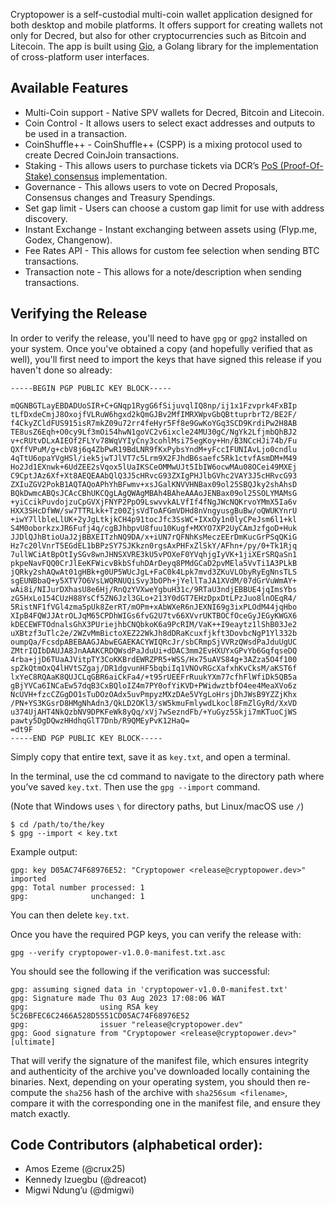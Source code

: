 Cryptopower is a self-custodial multi-coin wallet application designed for both desktop and mobile platforms. It offers support for creating wallets not only for Decred, but also for other cryptocurrencies such as Bitcoin and Litecoin. The app is built using [Gio](https://gioui.org/), a Golang library for the implementation of cross-platform user interfaces.

## Available Features

- Multi-Coin support - Native SPV wallets for Decred, Bitcoin and Litecoin.
- Coin Control - It allows users to select exact addresses and outputs to be used in a transaction.
- CoinShuffle++ - CoinShuffle++ (CSPP) is a mixing protocol used to create Decred CoinJoin transactions.
- Staking - This allows users to purchase tickets via DCR’s [PoS (Proof-Of-Stake) consensus](https://docs.decred.org/proof-of-stake/overview/) implementation.
- Governance - This allows users to vote on Decred Proposals, Consensus changes and Treasury Spendings.
- Set gap limit - Users can choose a custom gap limit for use with address discovery.
- Instant Exchange - Instant exchanging between assets using (Flyp.me, Godex, Changenow).
- Fee Rates API - This allows for custom fee selection when sending BTC transactions.
- Transaction note - This allows for a note/description when sending transactions.

## Verifying the Release

In order to verify the release, you'll need to have `gpg` or `gpg2` installed on your system. Once you've obtained a copy (and hopefully verified that as well), you'll first need to import the keys that have signed this release if you haven't done so already:

```
-----BEGIN PGP PUBLIC KEY BLOCK-----

mQGNBGTLayEBDADUoSIR+C+GNqp1RygG6fSijuvqlIQ8np/ij1x1Fzvprk4FxBIp
tLfDxdeCmjJ8OxojfVLRuW6hgxd2kQmGJBv2MfIMRXWpvGbQBttuprbrT2/BE2F/
f4CkyZCldFUS915isR7mkZ09u72rr4feHyr5Ff8e9GwKoYGq3SCD9KrdiPw2H8AB
TE8usZ6Eqh+O0cy9Lf3mOi54hwN1goVC2v6ixcle24MU30gC/NgYk2LfjmbQhBJ2
v+cRUtvDLxAIEOf2FLYv78WqVYIyCny3cohlMsi75egKoy+Hn/B3NCcHJi74b/Fu
QXffVPuM/g+cbV8j6q4ZbPwR19BdLNR9fKxPybsYndM+yFccIFUNIAvLjo0cndlu
4qTtU6opaYVgHSl/iek5jwTJlVT7c5Lrm9X2FJhdB6saefc5Rk1ctvfAsmDM+M49
Ho2Jd1EXnwk+6UdZEE2sVqox5lUaIKSCeOMMwUJt5IbIW6ocwMAu08OCei49MXEj
C9CptJAz6Xf+Xt8AEQEAAbQlQ3J5cHRvcG93ZXIgPHJlbGVhc2VAY3J5cHRvcG93
ZXIuZGV2PokB1AQTAQoAPhYhBFwmv+xsJGalKNVVHNBax09ol25SBQJky2shAhsD
BQkDwmcABQsJCAcCBhUKCQgLAgQWAgMBAh4BAheAAAoJENBax09ol25SOLYMAMsG
+yiCcikPuvdojzuCpGVXjFNYP2PpO9LswvvkALVfIf4fNgJWcNQKrvoYMmX5Ia6v
HXX3SHcDfWW/sw7TTRLkk+Tz00ZjsVdToAFGmVDHd8nVngyusgBuBw/oQWUKYnrU
+iwY7llbleLlUK+2yJgLtkjkCH4p91tocJfc3SsWC+IXxOy1n0lyCPeJsm6l1+kl
S4M0oborkzxJR6Fufj4q/cgBJhbpvU8fuu10Kugf+MXYO7XP2UyCAmJzfgoD+Huk
JJDlQJhBtioUaJ2jBBXEITzhNQ9DA/x+iUN7rQFNhKsMeczEErDmKucGrPSqQKiG
Hz7c20lVnrT5EGdEL1bBPzSY7SJKkzn0rgsAxPHFxZlSkY/AFhn+/py/0+Tk1Rjq
7ullWCiAtBpOtIySGv8wnJHNSXVRE3kU5vPOXeF0YVqhjgIyVK+1jiXErSRQaSn1
pkpeNavFQQ0CrJlEeKFWicvBkbSfuhDArDeyq8PMdGCaD2pvMEla5VvTi1A3PLkB
jQRky2shAQwAt01gHBk+g0UP5WUcJgL+FaC0k4Lpk7mvd3ZKuVLObyRyEgNnsTLS
sgEUNBbaQ+y5XTV7O6VsLWQRNUQiSvy3bOPh+jYellTaJA1XVdM/07dGrVuWmAY+
wAi8i/NIJurDXhasU8e6Hj/RnQzYVXweYgbuH31c/9RTaU3ndjEBBUE4jqImsYbs
zG5HxLo154CUzH88YsCf5ZN6Jzl3GLo+213Y0dGT7EHzDpxDtLPzJuo8lnOEqR4/
5RistNF1fVGl4zma5pUk8ZerRT/mOPm+xAbWXeR6nJEXNI69g3ixPLOdM44jqHbo
XIpB4FQWJJAtrOLJqM65CPDhWIGs6fvG2U7tv66XVvrUKTBOCfOceGyJEGyKWGX6
kDECEWFTOdnalsGhX3PUriejhbCNQbkoK6a9PcRIM/VaK++I9eaytz1lShB03Je2
uXBtzf3uTlc2e/2WZvMmBictoXEZ22WkJh8dDRaKcuxfjkft3DovbcNgP1Yl332b
oumpQa/FcsdpABEBAAGJAbwEGAEKACYWIQRcJr/sbCRmpSjVVRzQWsdPaJduUgUC
ZMtrIQIbDAUJA8JnAAAKCRDQWsdPaJduUi+dDAC3mm2EvHXUYxGPvYb6GqfqseDQ
4rba+jjD6TUaAJVitpTY3CoKKBrdEWRZPR5+WSS/Hx75uAVS84g+3AZza5O4f100
spZkQtmOxQ4lHVtSZgaj/DR1dgvunHF5bqbiIq1VNOvRGcXafxhKvCksM/aKST6f
lxYeC8RQAaK8QUJCLqGBR6aiCkFa4/+t95rUEEFrRuukYXm77cfhFlWfiDk5QB5a
gBjYVCa6INCaEw57dqB3CxBQloIZ4m7PY0ofYiKVD+PWidwztbfO4ee4MeaXVo6z
NcUVH+fzcCZGgDO1sTuDOzOAdx5uvPmpyzMXzDAe5VYgLoHrsjDhJWsB9YZZjKhx
/PN+YS3KGsrD8HMgNhAdn3/QkLD2OKl3/sW5kmuFmlywdLkocl8FmZlGyRd/XxVD
u374UjAHT4NkQzbNV9DPKFeWk8yQq/xVj7wSezndFb/+YuGyz5Skji7mKTuoCjWS
pawty5DgDQwzHHdhqGlT7Dnb/R9QMEyPvK12HaQ=
=dt9F
-----END PGP PUBLIC KEY BLOCK-----
```

Simply copy that entire text, save it as `key.txt`, and open a terminal.

In the terminal, use the cd command to navigate to the directory path where you’ve saved `key.txt`. Then use the `gpg --import` command.

(Note that Windows uses `\` for directory paths, but Linux/macOS use `/`)

```
$ cd /path/to/the/key
$ gpg --import < key.txt
```

Example output:

```
gpg: key D05AC74F68976E52: "Cryptopower <release@cryptopower.dev>" imported
gpg: Total number processed: 1
gpg:              unchanged: 1
```

You can then delete `key.txt`.

Once you have the required PGP keys, you can verify the release with:

`gpg --verify cryptopower-v1.0.0-manifest.txt.asc`

You should see the following if the verification was successful:

```
gpg: assuming signed data in 'cryptopower-v1.0.0-manifest.txt'
gpg: Signature made Thu 03 Aug 2023 17:08:06 WAT
gpg:                using RSA key 5C26BFEC6C2466A528D5551CD05AC74F68976E52
gpg:                issuer "release@cryptopower.dev"
gpg: Good signature from "Cryptopower <release@cryptopower.dev>" [ultimate]
```

That will verify the signature of the manifest file, which ensures integrity and authenticity of the archive you've downloaded locally containing the binaries. Next, depending on your operating system, you should then re-compute the `sha256` hash of the archive with `sha256sum <filename>`, compare it with the corresponding one in the manifest file, and ensure they match exactly.

## Code Contributors (alphabetical order):

- Amos Ezeme (@crux25)
- Kennedy Izuegbu (@dreacot)
- Migwi Ndung’u (@dmigwi)
